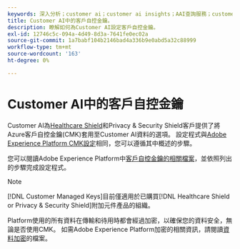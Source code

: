 ```yaml
---
keywords: 深入分析；customer ai；customer ai insights；AAI查詢服務；customer ai查詢；customer ai分數；CAI中客戶自控金鑰
title: Customer AI中的客戶自控金鑰。
description: 瞭解如何為Customer AI設定客戶自控金鑰。
exl-id: 12746c5c-094a-4d49-8d3a-7641fe0ec02a
source-git-commit: 1a7babf104b2146bad4a336b9e0abd5a32c88999
workflow-type: tm+mt
source-wordcount: '163'
ht-degree: 0%

---
```


# Customer AI中的客戶自控金鑰

Customer AI為[Healthcare Shield](https://www.adobe.com/trust/compliance/hipaa-ready.html)和Privacy &amp; Security Shield客戶提供了將Azure客戶自控金鑰(CMK)套用至Customer AI資料的選項。 設定程式與[Adobe Experience Platform CMK設定](../../../landing/governance-privacy-security/customer-managed-keys/overview.md)相同，您可以遵循其中概述的步驟。

您可以閱讀Adobe Experience Platform中[客戶自控金鑰的相關檔案](../../../landing/governance-privacy-security/encryption.md)，並依照列出的步驟完成設定程式。

>[!NOTE]
>
>[!DNL Customer Managed Keys]目前僅適用於已購買[!DNL Healthcare Shield or Privacy & Security Shield]附加元件產品的組織。

Platform使用的所有資料在傳輸和待用時都會經過加密，以確保您的資料安全，無論是否使用CMK。 如需Adobe Experience Platform加密的相關資訊，請閱讀[資料加密](../../../landing/governance-privacy-security/encryption.md)的檔案。

